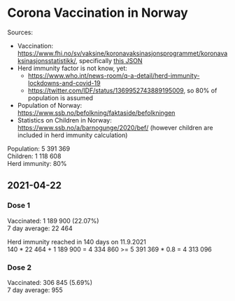 # Corona Vaccination in Norway

Sources:

- Vaccination: <https://www.fhi.no/sv/vaksine/koronavaksinasjonsprogrammet/koronavaksinasjonsstatistikk/>, specifically [this JSON](https://www.fhi.no/api/chartdata/api/99119)
- Herd immunity factor is not know, yet:
  - <https://www.who.int/news-room/q-a-detail/herd-immunity-lockdowns-and-covid-19>
  - <https://twitter.com/IDF/status/1369952743889195009>, so 80% of population is assumed
- Population of Norway: <https://www.ssb.no/befolkning/faktaside/befolkningen>
- Statistics on Children in Norway: https://www.ssb.no/a/barnogunge/2020/bef/ (however children are included in herd immunity calculation)

Population: 5 391 369  
Children: 1 118 608  
Herd immunity: 80%  

## 2021-04-22

### Dose 1

Vaccinated: 1 189 900 (22.07%)  
7 day average: 22 464

Herd immunity reached in 140 days on 11.9.2021  
140 * 22 464 + 1 189 900 = 4 334 860 >= 5 391 369 * 0.8 = 4 313 096

### Dose 2

Vaccinated: 306 845 (5.69%)  
7 day average: 955

